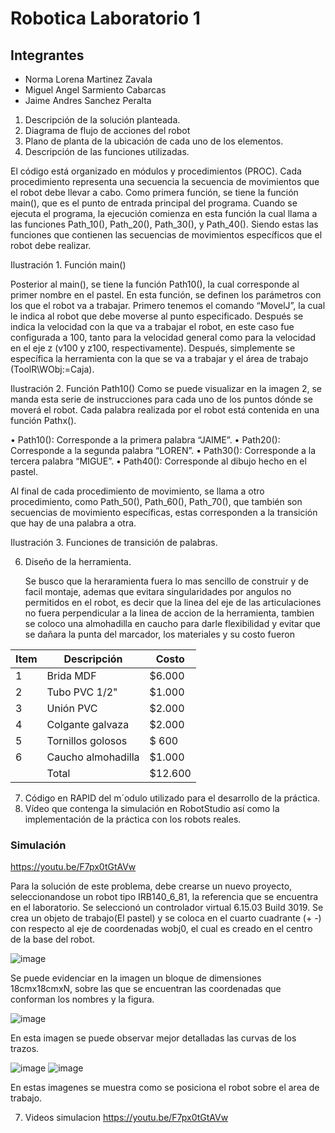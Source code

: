 

# Robotica Laboratorio 1

## Integrantes

- Norma Lorena Martinez Zavala
- Miguel Angel Sarmiento Cabarcas
- Jaime Andres Sanchez Peralta


1. Descripción de la solución planteada.
2. Diagrama de flujo de acciones del robot
3. Plano de planta de la ubicación de cada uno de los elementos.
4. Descripción de las funciones utilizadas.

El código está organizado en módulos y procedimientos (PROC). Cada procedimiento representa una secuencia la secuencia de movimientos que el robot debe llevar a cabo.
Como primera función, se tiene la función main(), que es el punto de entrada principal del programa. Cuando se ejecuta el programa, la ejecución comienza en esta función la cual llama a las funciones Path_10(), Path_20(), Path_30(), y Path_40(). Siendo estas las funciones que contienen las secuencias de movimientos específicos que el robot debe realizar.
 
Ilustración 1. Función main()

Posterior al main(), se tiene la función Path10(), la cual corresponde al primer nombre en el pastel. En esta función, se definen los parámetros con los que el robot va a trabajar. Primero tenemos el comando “MovelJ”, la cual le indica al robot que debe moverse al punto especificado.
Después se indica la velocidad con la que va a trabajar el robot, en este caso fue configurada a 100, tanto para la velocidad general como para la velocidad en el eje z (v100 y z100, respectivamente).
Después, simplemente se específica la herramienta con la que se va a trabajar y el área de trabajo (ToolR\WObj:=Caja).
 
Ilustración 2. Función Path10()
Como se puede visualizar en la imagen 2, se manda esta serie de instrucciones para cada uno de los puntos dónde se moverá el robot.
Cada palabra realizada por el robot está contenida en una función Pathx().

•	Path10(): Corresponde a la primera palabra “JAIME”.
•	Path20(): Corresponde a la segunda palabra “LOREN”.
•	Path30(): Corresponde a la tercera palabra “MIGUE”.
•	Path40(): Corresponde al dibujo hecho en el pastel.

Al final de cada procedimiento de movimiento, se llama a otro procedimiento, como Path_50(), Path_60(), Path_70(), que también son secuencias de movimiento específicas, estas corresponden a la transición que hay de una palabra a otra.
 
Ilustración 3. Funciones de transición de palabras.

6. Diseño de la herramienta.
   
   Se busco que la heraramienta fuera lo mas sencillo de construir y de facil montaje, ademas que evitara singularidades por angulos no permitidos en el robot, es decir que la linea del eje de las articulaciones no fuera    perpendicular a la linea de accion de la herramienta, tambien se coloco una almohadilla en caucho para darle flexibilidad y evitar que se dañara la punta del marcador, los materiales y su costo fueron

| Item | Descripción      | Costo |
|------|------------------|-------|
| 1    |Brida MDF         | $6.000|
| 2    |Tubo PVC 1/2"     | $1.000|
| 3    |Unión PVC         | $2.000|
| 4    |Colgante galvaza  | $2.000|
| 5    |Tornillos golosos | $  600|
| 6    |Caucho almohadilla| $1.000|
|      |Total             |$12.600|




   
7. Código en RAPID del m´odulo utilizado para el desarrollo de la práctica.
8. Vídeo que contenga la simulación en RobotStudio así como la implementación de la práctica con los robots
reales.

### Simulación 

https://youtu.be/F7px0tGtAVw


   
Para la solución de este problema, debe crearse un nuevo proyecto, seleccionandose un robot tipo IRB140_6_81, la referencia que se encuentra en el laboratorio. Se seleccionó un controlador virtual 6.15.03 Build 3019.
Se crea un objeto de trabajo(El pastel) y se coloca en el cuarto cuadrante (+ -) con respecto al eje de coordenadas wobj0, el cual es creado en el centro de la base del robot.

![image](https://github.com/misarmientoc/Robotica/assets/66492359/7813bcfb-5279-479a-8c3e-401e874176ab)

Se puede evidenciar en la imagen un bloque de dimensiones 18cmx18cmxN, sobre las que se encuentran las coordenadas que conforman los nombres y la figura.

![image](https://github.com/misarmientoc/Robotica/assets/66492359/d9059fda-b45f-4b79-b9a3-d2c11496dded)

En esta imagen se puede observar mejor detalladas las curvas de los trazos.

![image](https://github.com/misarmientoc/Robotica/assets/66492359/6251e5ae-a1ab-4e13-8da8-188a36668ead)
![image](https://github.com/misarmientoc/Robotica/assets/66492359/ba61187e-594a-4b40-bf35-d868ee84b68a)

En estas imagenes se muestra como se posiciona el robot sobre el area de trabajo.



7.  Videos simulacion 
https://youtu.be/F7px0tGtAVw

 


